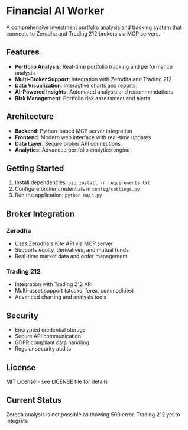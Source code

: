 # Financial AI Worker

A comprehensive investment portfolio analysis and tracking system that connects to Zerodha and Trading 212 brokers via MCP servers.

## Features

- **Portfolio Analysis**: Real-time portfolio tracking and performance analysis
- **Multi-Broker Support**: Integration with Zerodha and Trading 212
- **Data Visualization**: Interactive charts and reports
- **AI-Powered Insights**: Automated analysis and recommendations
- **Risk Management**: Portfolio risk assessment and alerts

## Architecture

- **Backend**: Python-based MCP server integration
- **Frontend**: Modern web interface with real-time updates
- **Data Layer**: Secure broker API connections
- **Analytics**: Advanced portfolio analytics engine

## Getting Started

1. Install dependencies: `pip install -r requirements.txt`
2. Configure broker credentials in `config/settings.py`
3. Run the application: `python main.py`

## Broker Integration

### Zerodha
- Uses Zerodha's Kite API via MCP server
- Supports equity, derivatives, and mutual funds
- Real-time market data and order management

### Trading 212
- Integration with Trading 212 API
- Multi-asset support (stocks, forex, commodities)
- Advanced charting and analysis tools

## Security

- Encrypted credential storage
- Secure API communication
- GDPR compliant data handling
- Regular security audits

## License

MIT License - see LICENSE file for details 


## Current Status
Zeroda analysis is not possible as thowing 500 error. 
Trading 212 yet to integrate 
 


